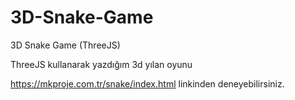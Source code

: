 # 3D-Snake-Game
3D Snake Game (ThreeJS)

ThreeJS kullanarak yazdığım 3d yılan oyunu

https://mkproje.com.tr/snake/index.html linkinden deneyebilirsiniz.
